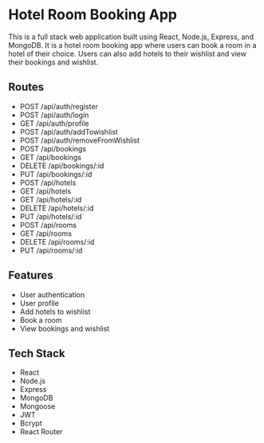 # Hotel Room Booking App

This is a full stack web application built using React, Node.js, Express, and MongoDB. It is a hotel room booking app where users can book a room in a hotel of their choice. Users can also add hotels to their wishlist and view their bookings and wishlist.

## Routes

- POST /api/auth/register
- POST /api/auth/login
- GET /api/auth/profile
- POST /api/auth/addTowishlist
- POST /api/auth/removeFromWishlist
- POST /api/bookings
- GET /api/bookings
- DELETE /api/bookings/:id
- PUT /api/bookings/:id
- POST /api/hotels
- GET /api/hotels
- GET /api/hotels/:id
- DELETE /api/hotels/:id
- PUT /api/hotels/:id
- POST /api/rooms
- GET /api/rooms
- DELETE /api/rooms/:id
- PUT /api/rooms/:id

## Features

- User authentication
- User profile
- Add hotels to wishlist
- Book a room
- View bookings and wishlist

## Tech Stack

- React
- Node.js
- Express
- MongoDB
- Mongoose
- JWT
- Bcrypt
- React Router
